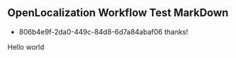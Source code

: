 ## OpenLocalization Workflow Test MarkDown
* 806b4e9f-2da0-449c-84d8-6d7a84abaf06 
thanks!

Hello world